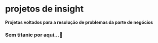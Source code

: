 # projetos de insight
 **Projetos voltados para a resolução de problemas da parte de negócios**
 ### Sem titanic por aqui...:ship:
